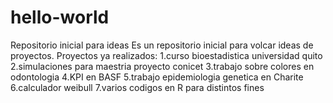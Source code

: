 # hello-world
Repositorio inicial para ideas
Es un repositorio inicial para volcar ideas de proyectos. Proyectos ya realizados:
1.curso bioestadistica universidad quito
2.simulaciones para maestria proyecto conicet
3.trabajo sobre colores en odontologia
4.KPI en BASF
5.trabajo epidemiologia genetica en Charite
6.calculador weibull
7.varios codigos en R para distintos fines
